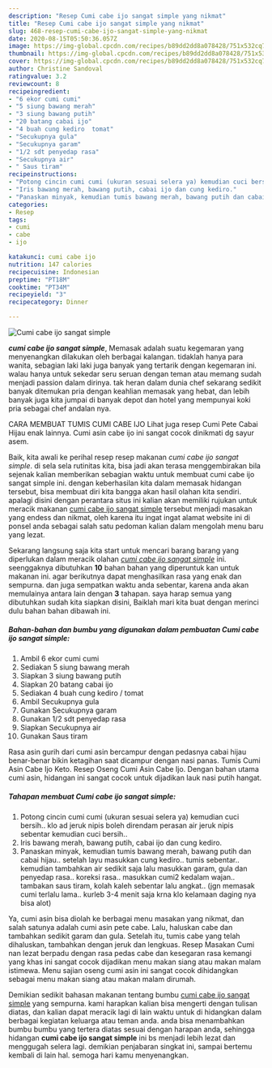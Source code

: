 ```yaml
---
description: "Resep Cumi cabe ijo sangat simple yang nikmat"
title: "Resep Cumi cabe ijo sangat simple yang nikmat"
slug: 468-resep-cumi-cabe-ijo-sangat-simple-yang-nikmat
date: 2020-08-15T05:50:36.057Z
image: https://img-global.cpcdn.com/recipes/b89dd2dd8a078428/751x532cq70/cumi-cabe-ijo-sangat-simple-foto-resep-utama.jpg
thumbnail: https://img-global.cpcdn.com/recipes/b89dd2dd8a078428/751x532cq70/cumi-cabe-ijo-sangat-simple-foto-resep-utama.jpg
cover: https://img-global.cpcdn.com/recipes/b89dd2dd8a078428/751x532cq70/cumi-cabe-ijo-sangat-simple-foto-resep-utama.jpg
author: Christine Sandoval
ratingvalue: 3.2
reviewcount: 8
recipeingredient:
- "6 ekor cumi cumi"
- "5 siung bawang merah"
- "3 siung bawang putih"
- "20 batang cabai ijo"
- "4 buah cung kediro  tomat"
- "Secukupnya gula"
- "Secukupnya garam"
- "1/2 sdt penyedap rasa"
- "Secukupnya air"
- " Saus tiram"
recipeinstructions:
- "Potong cincin cumi cumi (ukuran sesuai selera ya) kemudian cuci bersih.. klo ad jeruk nipis boleh direndam perasan air jeruk nipis sebentar kemudian cuci bersih.."
- "Iris bawang merah, bawang putih, cabai ijo dan cung kediro."
- "Panaskan minyak, kemudian tumis bawang merah, bawang putih dan cabai hijau.. setelah layu masukkan cung kediro.. tumis sebentar.. kemudian tambahkan air sedikit saja lalu masukkan garam, gula dan penyedap rasa.. koreksi rasa.. masukkan cumi2 kedalam wajan.. tambakan saus tiram, kolah kaleh sebentar lalu angkat.. (jgn memasak cumi terlalu lama.. kurleb 3-4 menit saja krna klo kelamaan daging nya bisa alot)"
categories:
- Resep
tags:
- cumi
- cabe
- ijo

katakunci: cumi cabe ijo 
nutrition: 147 calories
recipecuisine: Indonesian
preptime: "PT18M"
cooktime: "PT34M"
recipeyield: "3"
recipecategory: Dinner

---
```



![Cumi cabe ijo sangat simple](https://img-global.cpcdn.com/recipes/b89dd2dd8a078428/751x532cq70/cumi-cabe-ijo-sangat-simple-foto-resep-utama.jpg)

<b><i>cumi cabe ijo sangat simple</i></b>, Memasak adalah suatu kegemaran yang menyenangkan dilakukan oleh berbagai kalangan. tidaklah hanya para wanita, sebagian laki laki juga banyak yang tertarik dengan kegemaran ini. walau hanya untuk sekedar seru seruan dengan teman atau memang sudah menjadi passion dalam dirinya. tak heran dalam dunia chef sekarang sedikit banyak ditemukan pria dengan keahlian memasak yang hebat, dan lebih banyak juga kita jumpai di banyak depot dan hotel yang mempunyai koki pria sebagai chef andalan nya.

CARA MEMBUAT TUMIS CUMI CABE IJO Lihat juga resep Cumi Pete Cabai Hijau enak lainnya. Cumi asin cabe ijo ini sangat cocok dinikmati dg sayur asem.

Baik, kita awali ke perihal resep resep makanan <i>cumi cabe ijo sangat simple</i>. di sela sela rutinitas kita, bisa jadi akan terasa menggembirakan bila sejenak kalian memberikan sebagian waktu untuk membuat cumi cabe ijo sangat simple ini. dengan keberhasilan kita dalam memasak hidangan tersebut, bisa membuat diri kita bangga akan hasil olahan kita sendiri. apalagi disini dengan perantara situs ini kalian akan memiliki rujukan untuk meracik makanan <u>cumi cabe ijo sangat simple</u> tersebut menjadi masakan yang endess dan nikmat, oleh karena itu ingat ingat alamat website ini di ponsel anda sebagai salah satu pedoman kalian dalam mengolah menu baru yang lezat.


Sekarang langsung saja kita start untuk mencari barang barang yang diperlukan dalam meracik olahan <u><i>cumi cabe ijo sangat simple</i></u> ini. seenggaknya dibutuhkan <b>10</b> bahan bahan yang diperuntuk kan untuk makanan ini. agar berikutnya dapat menghasilkan rasa yang enak dan sempurna. dan juga sempatkan waktu anda sebentar, karena anda akan memulainya antara lain dengan <b>3</b> tahapan. saya harap semua yang dibutuhkan sudah kita siapkan disini, Baiklah mari kita buat dengan merinci dulu bahan bahan dibawah ini.

<!--inarticleads1-->

##### Bahan-bahan dan bumbu yang digunakan dalam pembuatan Cumi cabe ijo sangat simple:

1. Ambil 6 ekor cumi cumi
1. Sediakan 5 siung bawang merah
1. Siapkan 3 siung bawang putih
1. Siapkan 20 batang cabai ijo
1. Sediakan 4 buah cung kediro / tomat
1. Ambil Secukupnya gula
1. Gunakan Secukupnya garam
1. Gunakan 1/2 sdt penyedap rasa
1. Siapkan Secukupnya air
1. Gunakan  Saus tiram


Rasa asin gurih dari cumi asin bercampur dengan pedasnya cabai hijau benar-benar bikin ketagihan saat dicampur dengan nasi panas. Tumis Cumi Asin Cabe Ijo Keto. Resep Oseng Cumi Asin Cabe Ijo. Dengan bahan utama cumi asin, hidangan ini sangat cocok untuk dijadikan lauk nasi putih hangat. 

<!--inarticleads2-->

##### Tahapan membuat Cumi cabe ijo sangat simple:

1. Potong cincin cumi cumi (ukuran sesuai selera ya) kemudian cuci bersih.. klo ad jeruk nipis boleh direndam perasan air jeruk nipis sebentar kemudian cuci bersih..
1. Iris bawang merah, bawang putih, cabai ijo dan cung kediro.
1. Panaskan minyak, kemudian tumis bawang merah, bawang putih dan cabai hijau.. setelah layu masukkan cung kediro.. tumis sebentar.. kemudian tambahkan air sedikit saja lalu masukkan garam, gula dan penyedap rasa.. koreksi rasa.. masukkan cumi2 kedalam wajan.. tambakan saus tiram, kolah kaleh sebentar lalu angkat.. (jgn memasak cumi terlalu lama.. kurleb 3-4 menit saja krna klo kelamaan daging nya bisa alot)


Ya, cumi asin bisa diolah ke berbagai menu masakan yang nikmat, dan salah satunya adalah cumi asin pete cabe. Lalu, haluskan cabe dan tambahkan sedikit garam dan gula. Setelah itu, tumis cabe yang telah dihaluskan, tambahkan dengan jeruk dan lengkuas. Resep Masakan Cumi nan lezat berpadu dengan rasa pedas cabe dan kesegaran rasa kemangi yang khas ini sangat cocok dijadikan menu makan siang atau makan malam istimewa. Menu sajian oseng cumi asin ini sangat cocok dihidangkan sebagai menu makan siang atau makan malam dirumah. 

Demikian sedikit bahasan makanan tentang bumbu <u>cumi cabe ijo sangat simple</u> yang sempurna. kami harapkan kalian bisa mengerti dengan tulisan diatas, dan kalian dapat meracik lagi di lain waktu untuk di hidangkan dalam berbagai kegiatan keluarga atau teman anda. anda bisa menambahkan bumbu bumbu yang tertera diatas sesuai dengan harapan anda, sehingga hidangan <b>cumi cabe ijo sangat simple</b> ini bs menjadi lebih lezat dan menggugah selera lagi. demikian penjabaran singkat ini, sampai bertemu kembali di lain hal. semoga hari kamu menyenangkan.
